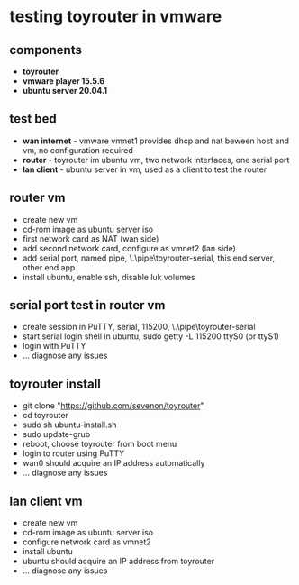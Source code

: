 
# testing toyrouter in vmware

## components

- **toyrouter**
- **vmware player 15.5.6**
- **ubuntu server 20.04.1**

## test bed

- **wan internet** - vmware vmnet1 provides dhcp and nat beween host and vm, no configuration required
- **router** - toyrouter im ubuntu vm, two network interfaces, one serial port
- **lan client** - ubuntu server in vm, used as a client to test the router

## router vm
- create new vm
- cd-rom image as ubuntu server iso
- first network card as NAT (wan side)
- add second network card, configure as vmnet2 (lan side)
- add serial port, named pipe, \\.\pipe\toyrouter-serial, this end server, other end app
- install ubuntu, enable ssh, disable luk volumes

## serial port test in router vm
- create session in PuTTY, serial, 115200, \\.\pipe\toyrouter-serial
- start serial login shell in ubuntu, sudo getty -L 115200 ttyS0  (or ttyS1)
- login with PuTTY
- ... diagnose any issues

## toyrouter install
- git clone "https://github.com/sevenon/toyrouter"
- cd toyrouter
- sudo sh ubuntu-install.sh
- sudo update-grub
- reboot, choose toyrouter from boot menu
- login to router using PuTTY
- wan0 should acquire an IP address automatically
- ... diagnose any issues

## lan client vm
- create new vm
- cd-rom image as ubuntu server iso
- configure network card as vmnet2
- install ubuntu
- ubuntu should acquire an IP address from toyrouter
- ... diagnose any issues


